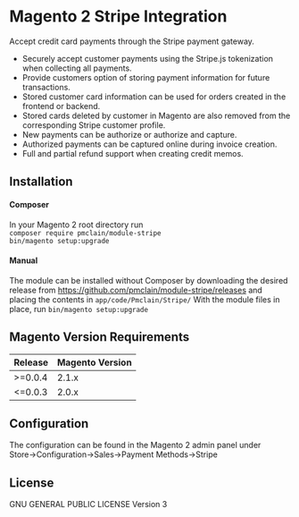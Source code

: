 # Magento 2 Stripe Integration
Accept credit card payments through the Stripe payment gateway.

* Securely accept customer payments using the Stripe.js tokenization when
collecting all payments.
* Provide customers option of storing payment information for future 
transactions.
* Stored customer card information can be used for orders created in the
frontend or backend.
* Stored cards deleted by customer in Magento are also removed from the
corresponding Stripe customer profile.
* New payments can be authorize or authorize and capture.
* Authorized payments can be captured online during invoice creation.
* Full and partial refund support when creating credit memos.

## Installation
#### Composer
In your Magento 2 root directory run  
`composer require pmclain/module-stripe`  
`bin/magento setup:upgrade`  

#### Manual
The module can be installed without Composer by downloading the desired
release from https://github.com/pmclain/module-stripe/releases and placing
the contents in `app/code/Pmclain/Stripe/` With the module files in place,
run `bin/magento setup:upgrade`

## Magento Version Requirements
|Release|Magento Version|
|---|---|
|>=0.0.4|2.1.x|
|<=0.0.3|2.0.x|

## Configuration
The configuration can be found in the Magento 2 admin panel under  
Store->Configuration->Sales->Payment Methods->Stripe

## License
GNU GENERAL PUBLIC LICENSE Version 3
